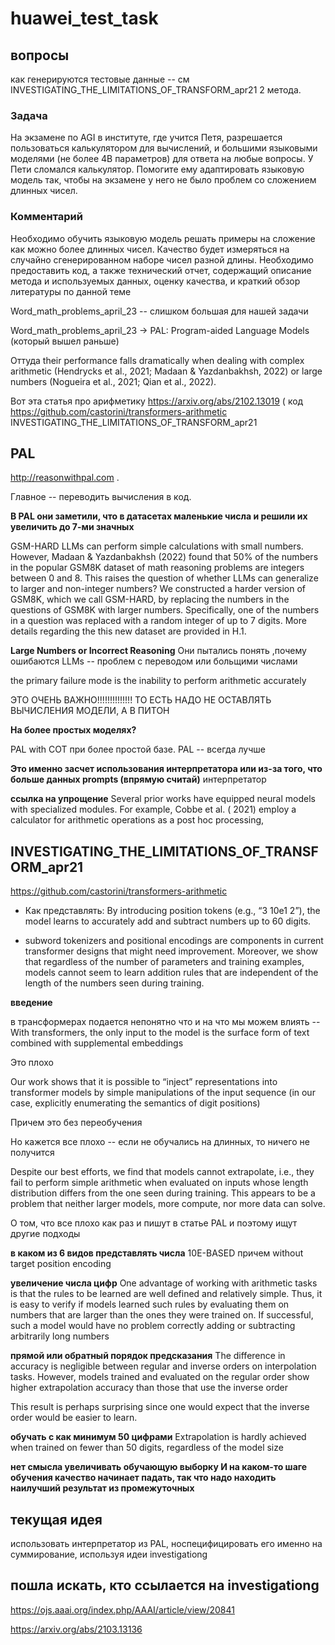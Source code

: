 # huawei_test_task

## вопросы

как генерируются тестовые данные -- см INVESTIGATING_THE_LIMITATIONS_OF_TRANSFORM_apr21 2 метода.

### Задача
На экзамене по AGI в институте, где учится Петя, разрешается пользоваться 
калькулятором для вычислений, и большими языковыми моделями (не 
более 4B параметров) для ответа на любые вопросы. У Пети сломался 
калькулятор. Помогите ему адаптировать языковую модель так, чтобы на 
экзамене у него не было проблем со сложением длинных чисел.


### Комментарий
Необходимо обучить языковую модель решать примеры на сложение как 
можно более длинных чисел. Качество будет измеряться на случайно 
сгенерированном наборе чисел разной длины. 
Необходимо предоставить код, а также технический отчет, содержащий 
описание метода и используемых данных, оценку качества, и краткий обзор 
литературы по данной теме

Word_math_problems_april_23 -- слишком большая для нашей задачи

Word_math_problems_april_23 -> PAL: Program-aided Language Models (который вышел раньше)

Оттуда their performance falls dramatically when dealing with complex arithmetic (Hendrycks et al., 2021; Madaan & Yazdanbakhsh,
2022) or large numbers (Nogueira et al., 2021; Qian et al., 2022).

Вот эта статья про арифметику
https://arxiv.org/abs/2102.13019 (
код https://github.com/castorini/transformers-arithmetic
INVESTIGATING_THE_LIMITATIONS_OF_TRANSFORM_apr21

## PAL
http://reasonwithpal.com .

Главное -- переводить вычисления в код.

**В PAL они заметили, что в датасетах маленькие числа и решили их увеличить до 7-ми значных**

GSM-HARD LLMs can perform simple calculations with
small numbers. However, Madaan & Yazdanbakhsh (2022)
found that 50% of the numbers in the popular GSM8K
dataset of math reasoning problems are integers between 0
and 8. This raises the question of whether LLMs can generalize to larger and non-integer numbers? We constructed a
harder version of GSM8K, which we call GSM-HARD, by replacing the numbers in the questions of GSM8K with larger
numbers. Specifically, one of the numbers in a question
was replaced with a random integer of up to 7 digits. More
details regarding the this new dataset are provided in H.1.

**Large Numbers or Incorrect Reasoning**
Они пытались понять ,почему ошибаются LLMs -- проблем с переводом или больщими числами

the primary failure mode is the inability to perform arithmetic accurately

ЭТО ОЧЕНЬ ВАЖНО!!!!!!!!!!!!!!
ТО ЕСТЬ НАДО НЕ ОСТАВЛЯТЬ ВЫЧИСЛЕНИЯ МОДЕЛИ, А В ПИТОН

**На более простых моделях?**

PAL with COT при более простой базе. PAL -- всегда лучше

**Это именно засчет использования  интерпретатора или из-за того, что больше данных prompts (впрямую считай)**
интерпретатор


**ссылка на упрощение**
Several prior works have
equipped neural models with specialized modules. For example, Cobbe et al. (
2021) employ a calculator for arithmetic operations as a post hoc processing,



## INVESTIGATING_THE_LIMITATIONS_OF_TRANSFORM_apr21
https://github.com/castorini/transformers-arithmetic

* Как представлять: By introducing position tokens (e.g., “3 10e1 2”), the
model learns to accurately add and subtract numbers up to 60 digits.

* subword tokenizers and positional encodings are components in current transformer designs that might need improvement. Moreover, we
show that regardless of the number of parameters and training examples, models cannot seem to learn addition rules that are independent of the length of the
numbers seen during training.

**введение**

в трансформерах подается непонятно что и на что мы можем влиять -- With transformers, the only input to the model
is the surface form of text combined with supplemental embeddings

Это плохо

Our work shows that it is possible to “inject”
representations into transformer models by simple manipulations of the input sequence (in our case,
explicitly enumerating the semantics of digit positions)

Причем это без переобучения


Но кажется все  плохо -- если не обучались на длинных, то ничего не получится

 Despite our best
efforts, we find that models cannot extrapolate, i.e., they fail to perform simple arithmetic when
evaluated on inputs whose length distribution differs from the one seen during training. This appears
to be a problem that neither larger models, more compute, nor more data can solve.

О том, что все плохо как раз и пишут в статье PAL и поэтому ищут другие подходы

**в каком из 6 видов представлять числа**
10E-BASED
причем without target position encoding

**увеличение числа цифр**
One advantage of working with arithmetic tasks is that the rules to be learned are well defined and
relatively simple. Thus, it is easy to verify if models learned such rules by evaluating them on
numbers that are larger than the ones they were trained on. If successful, such a model would have
no problem correctly adding or subtracting arbitrarily long numbers

**прямой или обратный порядок предсказания**
The difference in accuracy is negligible between regular and inverse orders on interpolation tasks.
However, models trained and evaluated on the regular order show higher extrapolation accuracy
than those that use the inverse order

This result is perhaps surprising
since one would expect that the inverse order would be easier to learn.


**обучать с как минимум 50 цифрами**
Extrapolation is hardly achieved when trained on fewer than 50 digits, regardless of the model size



**нет смысла увеличивать обучающую выборку И на каком-то шаге обучения качество начинает падать, так что надо находить наилучший результат из промежуточных**


## текущая идея
использовать интерпретатор из PAL, носпецифицировать его именно на суммирование, используя идеи investigationg




## пошла искать, кто ссылается на investigationg

https://ojs.aaai.org/index.php/AAAI/article/view/20841

https://arxiv.org/abs/2103.13136
















